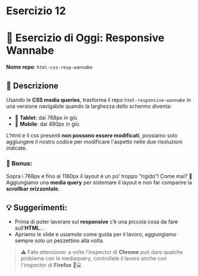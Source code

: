 # Esercizio 12
# 📱 Esercizio di Oggi: Responsive Wannabe

**Nome repo**: `html-css-resp-wannabe`

## 📝 Descrizione

Usando le **CSS media queries**, trasforma il repo `html-responsive-wannabe` in una versione navigabile quando la larghezza dello schermo diventa:

- 📱 **Tablet**: dai 768px in giù
- 📱 **Mobile**: dai 480px in giù

L'html e il css presenti **non possono essere modificati**, possiamo solo aggiungere il nostro codice per modificare l'aspetto nelle due risoluzioni indicate.

### 🎯 **Bonus**:

Sopra i 768px e fino ai 1160px il layout è un po’ troppo “rigido”! Come mai? 🤔 Aggiungiamo una **media query** per sistemare il layout e non far comparire la **scrollbar orizzontale**.

## 💡 Suggerimenti:

- Prima di poter lavorare sul **responsive** c’è una piccola cosa da fare sull’**HTML**…
- Apriamo le slide e usiamole come guida per il lavoro, aggiungiamo sempre solo un pezzettino alla volta.

> ⚠️ Fate attenzione: a volte l'inspector di **Chrome** può dare qualche problema con le mediaquery, controllate il lavoro anche con l'inspector di **Firefox** 🦜💻
